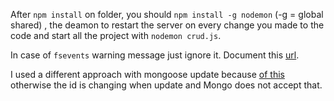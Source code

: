 
After `npm install` on folder, you should `npm install -g nodemon` (-g = global shared) , the deamon to restart the server on every change you made to the code and start all the project with `nodemon crud.js`.

In case of `fsevents` warning message just ignore it. Document this [url]('https://github.com/Unitech/pm2/issues/1951').

I used a different approach with mongoose update because [of this]('http://mongoosejs.com/docs/2.7.x/docs/updating-documents.html') otherwise the id is changing when update and Mongo does not accept that.

